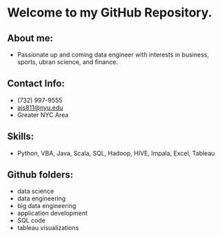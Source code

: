 # Welcome to my GitHub Repository.

## About me:
- Passionate up and coming data engineer with interests in business, sports, ubran science, and finance.

## Contact Info:
- (732) 997-9555
- ajs811@nyu.edu
- Greater NYC Area

## Skills:
- Python, VBA, Java, Scala, SQL, Hadoop, HIVE, Impala, Excel, Tableau

## Github folders:
- data science
- data engineering
- big data engineering
- application development
- SQL code
- tableau visualizations
